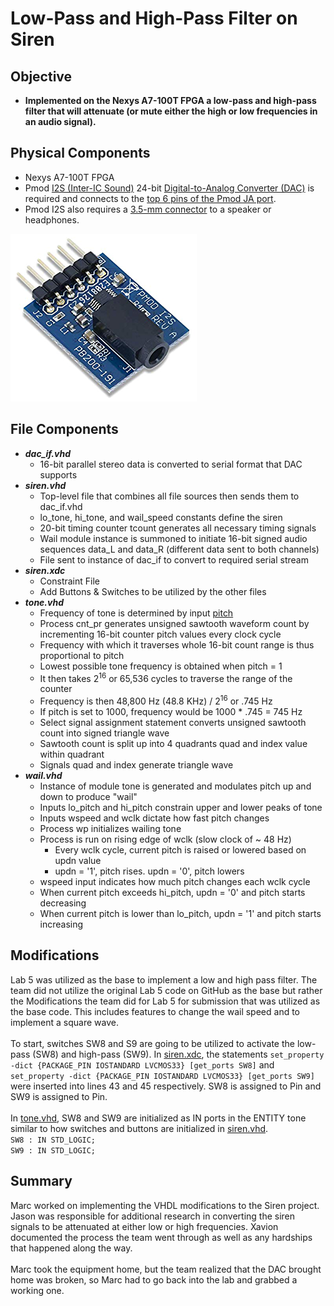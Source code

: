 # Low-Pass and High-Pass Filter on Siren

## Objective

* **Implemented on the Nexys A7-100T FPGA a low-pass and high-pass filter that will attenuate (or mute either the high or low frequencies in an audio signal).**

## Physical Components

* Nexys A7-100T FPGA
* Pmod [I2S (Inter-IC Sound)](https://en.wikipedia.org/wiki/I%C2%B2S) 24-bit [Digital-to-Analog Converter (DAC)](https://en.wikipedia.org/wiki/Digital-to-analog_converter) is required and connects to the [top 6 pins of the Pmod JA port](https://reference.digilentinc.com/_media/reference/programmable-logic/nexys-a7/nexys-a7_rm.pdf).
* Pmod I2S also requires a [3.5-mm connector](https://en.wikipedia.org/wiki/Phone_connector_(audio)) to a speaker or headphones.

![PMODI2S](i2s.png)

## File Components

* ***dac_if.vhd***
  * 16-bit parallel stereo data is converted to serial format that DAC supports
* ***siren.vhd***
  * Top-level file that combines all file sources then sends them to dac_if.vhd
  * lo_tone, hi_tone, and wail_speed constants define the siren
  * 20-bit timing counter tcount generates all necessary timing signals
  * Wail module instance is summoned to initiate 16-bit signed audio sequences data_L and data_R (different data sent to both channels)
  * File sent to instance of dac_if to convert to required serial stream
* ***siren.xdc***
  * Constraint File
  * Add Buttons & Switches to be utilized by the other files
* ***tone.vhd***
  * Frequency of tone is determined by input [pitch](https://en.wikipedia.org/wiki/Pitch_(music))
  * Process cnt_pr generates unsigned sawtooth waveform count by incrementing 16-bit counter pitch values every clock cycle
  * Frequency with which it traverses whole 16-bit count range is thus proportional to pitch
  * Lowest possible tone frequency is obtained when pitch = 1
  * It then takes 2<sup>16</sup> or 65,536 cycles to traverse the range of the counter
  * Frequency is then 48,800 Hz (48.8 KHz) / 2<sup>16</sup> or .745 Hz
  * If pitch is set to 1000, frequency would be 1000 * .745 = 745 Hz
  * Select signal assignment statement converts unsigned sawtooth count into signed triangle wave
  * Sawtooth count is split up into 4 quadrants quad and index value within quadrant
  * Signals quad and index generate triangle wave
* ***wail.vhd***
  * Instance of module tone is generated and modulates pitch up and down to produce "wail"
  * Inputs lo_pitch and hi_pitch constrain upper and lower peaks of tone
  * Inputs wspeed and wclk dictate how fast pitch changes
  * Process wp initializes wailing tone
  * Process is run on rising edge of wclk (slow clock of ~ 48 Hz)
    * Every wclk cycle, current pitch is raised or lowered based on updn value
    * updn = '1', pitch rises. updn = '0', pitch lowers
  * wspeed input indicates how much pitch changes each wclk cycle
  * When current pitch exceeds hi_pitch, updn = '0' and pitch starts decreasing
  * When current pitch is lower than lo_pitch, updn = '1' and pitch starts increasing

## Modifications

Lab 5 was utilized as the base to implement a low and high pass filter. The team did not utilize the original Lab 5 code on GitHub as the base but rather the Modifications the team did for Lab 5 for submission that was utilized as the base code. This includes features to change the wail speed and to implement a square wave. </br>
</br>
To start, switches SW8 and S9 are going to be utilized to activate the low-pass (SW8) and high-pass (SW9). In [siren.xdc](), the statements `set_property -dict {PACKAGE_PIN IOSTANDARD LVCMOS33} [get_ports SW8]` and `set_property -dict {PACKAGE_PIN IOSTANDARD LVCMOS33} [get_ports SW9]` were inserted into lines 43 and 45 respectively. SW8 is assigned to Pin and SW9 is assigned to Pin. </br>
</br>
In [tone.vhd](), SW8 and SW9 are initialized as IN ports in the ENTITY tone similar to how switches and buttons are initialized in [siren.vhd](). </br>
`SW8 : IN STD_LOGIC;` </br>
`SW9 : IN STD_LOGIC;` </br>

## Summary

Marc worked on implementing the VHDL modifications to the Siren project. Jason was responsible for additional research in converting the siren signals to be attenuated at either low or high frequencies. Xavion documented the process the team went through as well as any hardships that happened along the way.</br>
</br>
Marc took the equipment home, but the team realized that the DAC brought home was broken, so Marc had to go back into the lab and grabbed a working one. </br>
